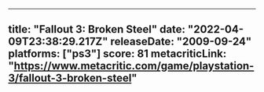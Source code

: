 
---
title: "Fallout 3: Broken Steel"
date: "2022-04-09T23:38:29.217Z"
releaseDate: "2009-09-24"
platforms: ["ps3"]
score: 81
metacriticLink: "https://www.metacritic.com/game/playstation-3/fallout-3-broken-steel"
---
